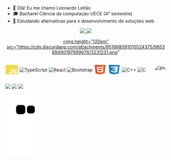 - 👋 Olá! Eu me chamo Leonardo Leitão 
- 🎓 Bacharel Ciência da computação UECE (4° semestre)
- 🌱 Estudando alternativas para o desenvolvimento de soluções web
 <!--  -->
<div align="center">
  <a href="https://github.com/LeonardoLeitao27">
  <img height="160em" src="https://github-readme-stats.vercel.app/api?username=LeonardoLeitao27&show_icons=true&theme=dark&include_all_commits=true&count_private=true"/>
  <img height="160em" src="https://github-readme-stats.vercel.app/api/top-langs/?username=LeonardoLeitao27&layout=compact&langs_count=7&theme=dark"/>
</div>
 
 <div align="center">
  <a href="https://github.com/LeonardoLeitao27">
    
   <a href="https://leonardoleitao27.github.io/portfolio/" target="_blank"> <img height="120em" src="https://cdn.discordapp.com/attachments/951868091015524375/985369490197999676/3231231.png" </a>
</div>

 <!-- Div com os icones das linguagens -->
 <div style="display: inline_block"><br>
  <img align="center" alt="Js" height="30" width="40" src="https://raw.githubusercontent.com/devicons/devicon/master/icons/javascript/javascript-plain.svg">
  <img align="center" alt="TypeScript" height="30" width="40" src="https://cdn.jsdelivr.net/gh/devicons/devicon/icons/typescript/typescript-original.svg">
  <img align="center" alt="React" height="30" width="40" src="https://cdn.jsdelivr.net/gh/devicons/devicon/icons/react/react-original.svg">
  <img align="center" alt="Bootstrap" height="30" width="40" src="https://cdn.jsdelivr.net/gh/devicons/devicon/icons/bootstrap/bootstrap-original.svg">
  <img align="center" alt="HTML" height="30" width="40" src="https://raw.githubusercontent.com/devicons/devicon/master/icons/html5/html5-original.svg">
  <img align="center" alt="CSS" height="30" width="40" src="https://raw.githubusercontent.com/devicons/devicon/master/icons/css3/css3-original.svg">
   <img align="center" alt="C++" height="30" width="40" src="https://cdn.jsdelivr.net/gh/devicons/devicon/icons/cplusplus/cplusplus-original.svg">
   <img align="center" alt="C" height="30" width="40" src="https://cdn.jsdelivr.net/gh/devicons/devicon/icons/c/c-original.svg">
    <!-- Icones disponiveis em devicons no google -->
  <img align="right" alt="pic" height="150" style="border-radius:50px;" src="https://cdn.discordapp.com/attachments/884580567004356649/946759511811694662/download20220205102043_1.png">
</div>
  
 ##
 
<div> 
  <a href="https://www.instagram.com/_leoleitao_/" target="_blank"><img src="https://img.shields.io/badge/-Instagram-%23E4405F?style=for-the-badge&logo=instagram&logoColor=white" target="_blank"></a>
  <a href = "mailto:leoleitao27@gmail.com"><img src="https://img.shields.io/badge/-Gmail-%23333?style=for-the-badge&logo=gmail&logoColor=white" target="_blank"></a>
  <a href="https://www.linkedin.com/in/leonardo-leit%C3%A3o-ce/" target="_blank"><img src="https://img.shields.io/badge/-LinkedIn-%230077B5?style=for-the-badge&logo=linkedin&logoColor=white" target="_blank"></a> 
 
  ![Snake animation](https://github.com/LeonardoLeitao27/LeonardoLeitao27/blob/output/github-contribution-grid-snake.svg)
 
</div>
